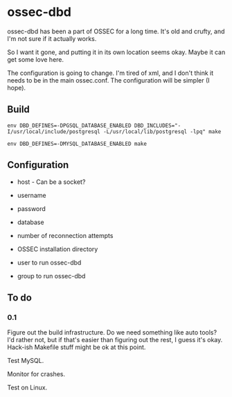 # ossec-dbd


ossec-dbd has been a part of OSSEC for a long time. It's old and crufty,
and I'm not sure if it actually works.

So I want it gone, and putting it in its own location seems okay. Maybe 
it can get some love here.

The configuration is going to change. I'm tired of xml, and I don't think
it needs to be in the main ossec.conf. The configuration will be simpler
(I hope).


## Build

`env DBD_DEFINES=-DPGSQL_DATABASE_ENABLED DBD_INCLUDES="-I/usr/local/include/postgresql -L/usr/local/lib/postgresql -lpq" make`

`env DBD_DEFINES=-DMYSQL_DATABASE_ENABLED make`

## Configuration

* host - Can be a socket?

* username

* password

* database

* number of reconnection attempts

* OSSEC installation directory

* user to run ossec-dbd

* group to run ossec-dbd


## To do

### 0.1

Figure out the build infrastructure. Do we need something like auto tools?
I'd rather not, but if that's easier than figuring out the rest, I guess it's okay.
Hack-ish Makefile stuff might be ok at this point.

Test MySQL.

Monitor for crashes.

Test on Linux.

